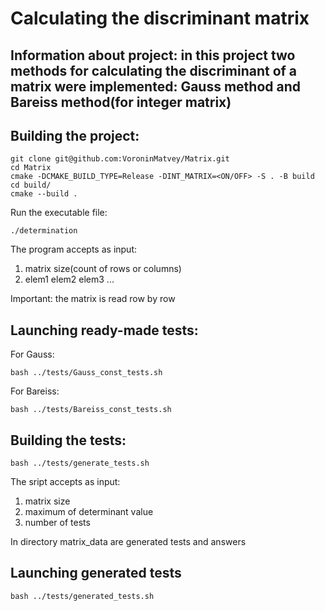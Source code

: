 # Calculating the discriminant matrix
## Information about project: in this project two methods for calculating the discriminant of a matrix were implemented: Gauss method and Bareiss method(for integer matrix)
## Building the project:
```
git clone git@github.com:VoroninMatvey/Matrix.git
cd Matrix
cmake -DCMAKE_BUILD_TYPE=Release -DINT_MATRIX=<ON/OFF> -S . -B build
cd build/
cmake --build .
```
Run the executable file:
```
./determination
```
The program accepts as input:
1) matrix size(count of rows or columns)
2) elem1 elem2 elem3 ...

Important: the matrix is read row by row

## Launching ready-made tests:
For Gauss:
```
bash ../tests/Gauss_const_tests.sh
```
For Bareiss:
```
bash ../tests/Bareiss_const_tests.sh
```

## Building the tests:
```
bash ../tests/generate_tests.sh
```
The sript accepts as input:
1) matrix size
2) maximum of determinant value
3) number of tests

In directory matrix_data are generated tests and answers

## Launching generated tests
```
bash ../tests/generated_tests.sh
```
